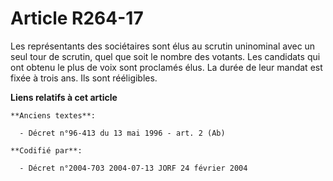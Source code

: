 # Article R264-17

Les représentants des sociétaires sont élus au scrutin uninominal avec un seul tour de scrutin, quel que soit le nombre des
votants. Les candidats qui ont obtenu le plus de voix sont proclamés élus. La durée de leur mandat est fixée à trois ans. Ils
sont rééligibles.

**Liens relatifs à cet article**

	**Anciens textes**:

	  - Décret n°96-413 du 13 mai 1996 - art. 2 (Ab)

	**Codifié par**:

	  - Décret n°2004-703 2004-07-13 JORF 24 février 2004
